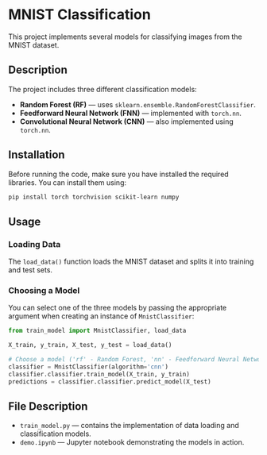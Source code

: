 # MNIST Classification

This project implements several models for classifying images from the MNIST dataset.

## Description

The project includes three different classification models:

- **Random Forest (RF)** — uses `sklearn.ensemble.RandomForestClassifier`.
- **Feedforward Neural Network (FNN)** — implemented with `torch.nn`.
- **Convolutional Neural Network (CNN)** — also implemented using `torch.nn`.

## Installation

Before running the code, make sure you have installed the required libraries. You can install them using:

```bash
pip install torch torchvision scikit-learn numpy
```

## Usage

### Loading Data

The `load_data()` function loads the MNIST dataset and splits it into training and test sets.

### Choosing a Model

You can select one of the three models by passing the appropriate argument when creating an instance of `MnistClassifier`:

```python
from train_model import MnistClassifier, load_data

X_train, y_train, X_test, y_test = load_data()

# Choose a model ('rf' - Random Forest, 'nn' - Feedforward Neural Network, 'cnn' - Convolutional Neural Network)
classifier = MnistClassifier(algorithm='cnn')
classifier.classifier.train_model(X_train, y_train)
predictions = classifier.classifier.predict_model(X_test)
```

## File Description

- `train_model.py` — contains the implementation of data loading and classification models.
- `demo.ipynb` — Jupyter notebook demonstrating the models in action.


